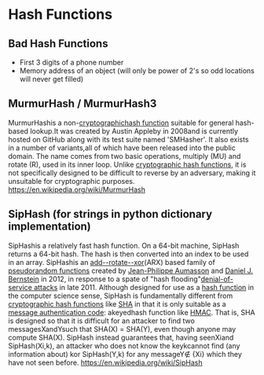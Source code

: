 # Hash Functions

## Bad Hash Functions

- First 3 digits of a phone number
- Memory address of an object (will only be power of 2's so odd locations will never get filled)

## MurmurHash / MurmurHash3

MurmurHashis a non-[cryptographic](https://en.wikipedia.org/wiki/Cryptographic_hash_function)[hash function](https://en.wikipedia.org/wiki/Hash_function) suitable for general hash-based lookup.It was created by Austin Appleby in 2008and is currently hosted on GitHub along with its test suite named 'SMHasher'. It also exists in a number of variants,all of which have been released into the public domain. The name comes from two basic operations, multiply (MU) and rotate (R), used in its inner loop.
Unlike [cryptographic hash functions](https://en.wikipedia.org/wiki/Cryptographic_hash_function), it is not specifically designed to be difficult to reverse by an adversary, making it unsuitable for cryptographic purposes.
<https://en.wikipedia.org/wiki/MurmurHash>

## SipHash (for strings in python dictionary implementation)

SipHashis a relatively fast hash function. On a 64-bit machine, SipHash returns a 64-bit hash. The hash is then converted into an index to be used in an array.
SipHashis an [add--rotate--xor](https://en.wikipedia.org/wiki/Block_cipher#ARX_(add%E2%80%93rotate%E2%80%93xor))(ARX) based family of [pseudorandom functions](https://en.wikipedia.org/wiki/Pseudorandom_function) created by [Jean-Philippe Aumasson](https://en.wikipedia.org/w/index.php?title=Jean-Philippe_Aumasson&action=edit&redlink=1) and [Daniel J. Bernstein](https://en.wikipedia.org/wiki/Daniel_J._Bernstein) in 2012, in response to a spate of "hash flooding"[denial-of-service attacks](https://en.wikipedia.org/wiki/Denial-of-service_attack) in late 2011.
Although designed for use as a [hash function](https://en.wikipedia.org/wiki/Hash_function) in the computer science sense, SipHash is fundamentally different from [cryptographic hash functions](https://en.wikipedia.org/wiki/Cryptographic_hash_functions) like [SHA](https://en.wikipedia.org/wiki/Secure_Hash_Algorithm) in that it is only suitable as a [message authentication code](https://en.wikipedia.org/wiki/Message_authentication_code): akeyedhash function like [HMAC](https://en.wikipedia.org/wiki/HMAC). That is, SHA is designed so that it is difficult for an attacker to find two messagesXandYsuch that SHA(X) = SHA(Y), even though anyone may compute SHA(X). SipHash instead guarantees that, having seenXiand SipHash(Xi,k), an attacker who does not know the keykcannot find (any information about) kor SipHash(Y,k) for any messageY∉ {Xi} which they have not seen before.
<https://en.wikipedia.org/wiki/SipHash>
